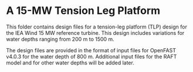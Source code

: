 # A 15-MW Tension Leg Platform

This folder contains design files for a tension-leg platform (TLP) design for the IEA Wind 15 MW reference turbine. This design includes variations for water depths ranging from 200 m to 1500 m. 

The design files are provided in the format of input files for OpenFAST v4.0.3 for the water depth of 800 m. Additional input files for the RAFT model and for other water depths will be added later.


